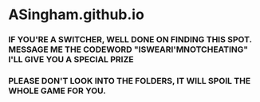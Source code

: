 # ASingham.github.io

### IF YOU'RE A SWITCHER, WELL DONE ON FINDING THIS SPOT. MESSAGE ME THE CODEWORD "ISWEARI'MNOTCHEATING" I'LL GIVE YOU A SPECIAL PRIZE
### PLEASE DON'T LOOK INTO THE FOLDERS, IT WILL SPOIL THE WHOLE GAME FOR YOU.
